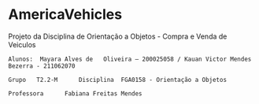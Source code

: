 # AmericaVehicles
Projeto da Disciplina de Orientação a Objetos - Compra e Venda de Veiculos


	Alunos:  Mayara Alves de   Oliveira – 200025058 / Kauan Victor Mendes Bezerra - 211062070 
	
  	Grupo	T2.2-M		Disciplina	FGA0158 - Orientação a Objetos
	
	Professora		Fabiana Freitas Mendes		
